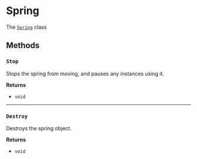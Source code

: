 # Spring

The [`Spring`](/guide/springs.md) class

## Methods
  
### `Stop`

Stops the spring from moving, and pauses any instances using it.

**Returns**

- `void`

---
  
### `Destroy`

Destroys the spring object.

**Returns**

- `void`
